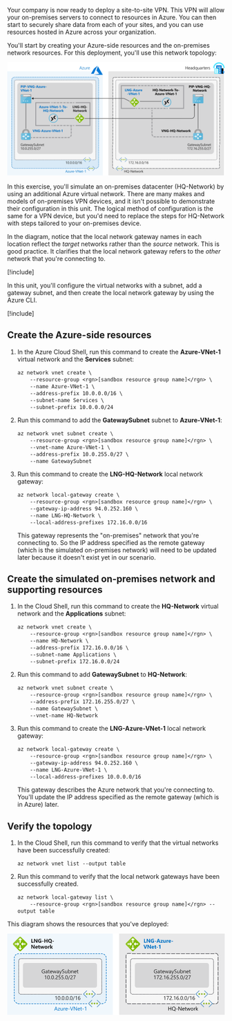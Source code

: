 Your company is now ready to deploy a site-to-site VPN. This VPN will allow your on-premises servers to connect to resources in Azure. You can then start to securely share data from each of your sites, and you can use resources hosted in Azure across your organization. 

You'll start by creating your Azure-side resources and the on-premises network resources. For this deployment, you'll use this network topology:

![Network topology for unit 3 exercise](../media/3-network-topology-used-in-exercise.svg)

In this exercise, you'll simulate an on-premises datacenter (HQ-Network) by using an additional Azure virtual network. There are many makes and models of on-premises VPN devices, and it isn't possible to demonstrate their configuration in this unit. The logical method of configuration is the same for a VPN device, but you'd need to replace the steps for HQ-Network with steps tailored to your on-premises device.

In the diagram, notice that the local network gateway names in each location reflect the *target* networks rather than the *source* network. This is good practice. It clarifies that the local network gateway refers to the *other* network that you're connecting to.

[!include[](../../../includes/azure-sandbox-activate.md)]

In this unit, you'll configure the virtual networks with a subnet, add a gateway subnet, and then create the local network gateway by using the Azure CLI.

[!include[](../../../includes/azure-sandbox-regions-first-mention-note.md)]

## Create the Azure-side resources

1. In the Azure Cloud Shell, run this command  to create the **Azure-VNet-1** virtual network and the **Services** subnet:

    ```azurecli
    az network vnet create \
        --resource-group <rgn>[sandbox resource group name]</rgn> \
        --name Azure-VNet-1 \
        --address-prefix 10.0.0.0/16 \
        --subnet-name Services \
        --subnet-prefix 10.0.0.0/24
    ```

1. Run this command to add the **GatewaySubnet** subnet to **Azure-VNet-1**:

    ```azurecli
    az network vnet subnet create \
        --resource-group <rgn>[sandbox resource group name]</rgn> \
        --vnet-name Azure-VNet-1 \
        --address-prefix 10.0.255.0/27 \
        --name GatewaySubnet
    ```

1. Run this command to create the **LNG-HQ-Network** local network gateway:

    ```azurecli
    az network local-gateway create \
        --resource-group <rgn>[sandbox resource group name]</rgn> \
        --gateway-ip-address 94.0.252.160 \
        --name LNG-HQ-Network \
        --local-address-prefixes 172.16.0.0/16
    ```

    This gateway represents the "on-premises" network that you're connecting to. So the IP address specified as the remote gateway (which is the simulated on-premises network) will need to be updated later because it doesn't exist yet in our scenario.

## Create the simulated on-premises network and supporting resources

1. In the Cloud Shell, run this command to create the **HQ-Network** virtual network and the **Applications** subnet:

    ```azurecli
    az network vnet create \
        --resource-group <rgn>[sandbox resource group name]</rgn> \
        --name HQ-Network \
        --address-prefix 172.16.0.0/16 \
        --subnet-name Applications \
        --subnet-prefix 172.16.0.0/24
    ```

1. Run this command to add **GatewaySubnet** to **HQ-Network**:

    ```azurecli
    az network vnet subnet create \
        --resource-group <rgn>[sandbox resource group name]</rgn> \
        --address-prefix 172.16.255.0/27 \
        --name GatewaySubnet \
        --vnet-name HQ-Network
    ```

1. Run this command to create the **LNG-Azure-VNet-1** local network gateway:

    ```azurecli
    az network local-gateway create \
        --resource-group <rgn>[sandbox resource group name]</rgn> \
        --gateway-ip-address 94.0.252.160 \
        --name LNG-Azure-VNet-1 \
        --local-address-prefixes 10.0.0.0/16
    ```

    This gateway describes the Azure network that you're connecting to. You'll update the IP address specified as the remote gateway (which is in Azure) later.

## Verify the topology

1. In the Cloud Shell, run this command to verify that the virtual networks have been successfully created:

    ```azurecli
    az network vnet list --output table
    ```

1. Run this command to verify that the local network gateways have been successfully created.

    ```azurecli
    az network local-gateway list \
        --resource-group <rgn>[sandbox resource group name]</rgn> --output table
    ```

This diagram shows the resources that you've deployed:

![Resources deployed during unit 3 exercise](../media/3-resources-deployed-during-exercise.svg)
